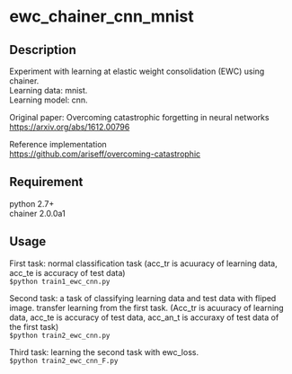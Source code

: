 # ewc_chainer_cnn_mnist

## Description
Experiment with learning at elastic weight consolidation (EWC) using chainer.  
Learning data: mnist.  
Learning model: cnn.  

Original paper: Overcoming catastrophic forgetting in neural networks  
https://arxiv.org/abs/1612.00796  

Reference implementation  
https://github.com/ariseff/overcoming-catastrophic

## Requirement
python 2.7+  
chainer 2.0.0a1  

## Usage
First task: normal classification task (acc_tr is acuuracy of learning data, acc_te is accuracy of test data)  
`$python train1_ewc_cnn.py`  

Second task: a task of classifying learning data and test data with fliped image. transfer learning from the first task. (Acc_tr is acuuracy of learning data, acc_te is accuracy of test data, acc_an_t is accuraxy of test data of the first task)  
`$python train2_ewc_cnn.py`  

Third task: learning the second task with ewc_loss.  
`$python train2_ewc_cnn_F.py` 
